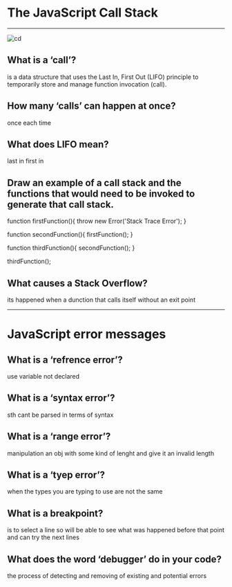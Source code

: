 
# The JavaScript Call Stack 

_________________________________________

![cd](https://cdn-media-1.freecodecamp.org/images/QgR2uIk7tW0YNz0Xm8g0jAPeRFI0e4sCejsv)

## What is a ‘call’?
 is a data structure that uses the Last In, First Out (LIFO) principle to temporarily store and manage function invocation (call).

## How many ‘calls’ can happen at once?
once each time
## What does LIFO mean?
last in first in
## Draw an example of a call stack and the functions that would need to be invoked to generate that call stack.
function firstFunction(){
  throw new Error('Stack Trace Error');
}

function secondFunction(){
  firstFunction();
}

function thirdFunction(){
  secondFunction();
}

thirdFunction();
## What causes a Stack Overflow?

its happened when a dunction that calls itself without an exit point

___________________________________________________________

# JavaScript error messages

## What is a ‘refrence error’?
use variable not declared

## What is a ‘syntax error’?
sth cant be parsed in terms of syntax

## What is a ‘range error’?
manipulation an obj with some kind of lenght and give it an invalid length


## What is a ‘tyep error’?
when the types you are typing to use are not the same


## What is a breakpoint?
is to select a line so will be able to see what was happened before that point and can try the next lines


## What does the word ‘debugger’ do in your code?
the process of detecting and removing of existing and potential errors


